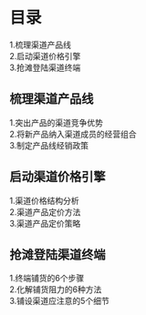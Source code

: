 # 目录
1.梳理渠道产品线   
2.启动渠道价格引擎   
3.抢滩登陆渠道终端   

## 梳理渠道产品线
1.突出产品的渠道竞争优势   
2.将新产品纳入渠道成员的经营组合   
3.制定产品线经销政策   

## 启动渠道价格引擎
1.渠道价格结构分析   
2.渠道产品定价方法   
3.渠道产品定价策略   

## 抢滩登陆渠道终端
1.终端铺货的6个步骤   
2.化解铺货阻力的6种方法   
3.铺设渠道应注意的5个细节  
